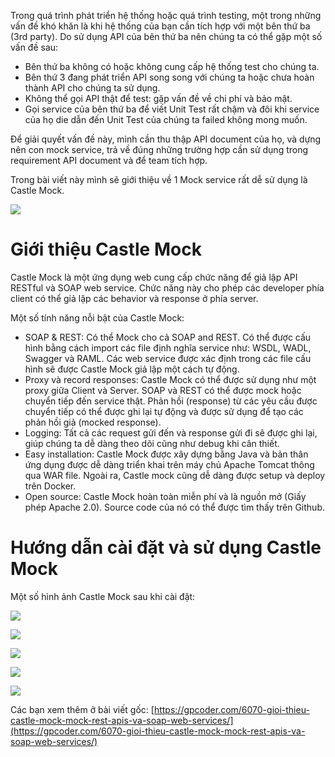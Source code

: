 Trong quá trình phát triển hệ thống hoặc quá trình testing, một trong những vấn đề khó khăn là khi hệ thống của bạn cần tích hợp với một bên thứ ba (3rd party). Do sử dụng API của bên thứ ba nên chúng ta có thể gặp một số vấn đề sau:

+ Bên thứ ba không có hoặc không cung cấp hệ thống test cho chúng ta.
+ Bên thứ 3 đang phát triển API song song với chúng ta hoặc chưa hoàn thành API cho chúng ta sử dụng.
+ Không thể gọi API thật để test: gặp vấn đề về chi phí và bảo mật.
+ Gọi service của bên thứ ba để viết Unit Test rất chậm và đôi khi service của họ die dẫn đến Unit Test của chúng ta failed không mong muốn.

Để giải quyết vấn đề này, mình cần thu thập API document của họ, và dựng nên con mock service, trả về đúng những trường hợp cần sử dụng trong requirement API document và để team tích hợp.

Trong bài viết này mình sẽ giới thiệu về 1 Mock service rất dễ sử dụng là Castle Mock.

![](https://images.viblo.asia/69ff0ec2-5685-4d05-9a18-664780847133.png)

# Giới thiệu Castle Mock

Castle Mock là một ứng dụng web cung cấp chức năng để giả lập API RESTful và SOAP web service. Chức năng này cho phép các developer phía client có thể giả lập các behavior và response ở phía server.

Một số tính năng nỗi bật của Castle Mock:

* SOAP & REST: Có thể Mock cho cả SOAP and REST. Có thể được cấu hình bằng cách import các file định nghĩa service như: WSDL, WADL, Swagger và RAML. Các web service được xác định trong các file cấu hình sẽ được Castle Mock giả lập một cách tự động.
* Proxy và record responses: Castle Mock có thể được sử dụng như một proxy giữa Client và Server. SOAP và REST có thể được mock hoặc chuyển tiếp đến service thật. Phản hồi (response) từ các yêu cầu được chuyển tiếp có thể được ghi lại tự động và được sử dụng để tạo các phản hồi giả (mocked response).
* Logging: Tất cả các request gửi đến và response gửi đi sẽ được ghi lại, giúp chúng ta dễ dàng theo dõi cũng như debug khi cân thiết.
* Easy installation: Castle Mock được xây dựng bằng Java và bản thân ứng dụng được dễ dàng triển khai trên máy chủ Apache Tomcat thông qua WAR file. Ngoài ra, Castle mock cũng dễ dàng được setup và deploy trên Docker.
* Open source: Castle Mock hoàn toàn miễn phí và là nguồn mở (Giấy phép Apache 2.0). Source code của nó có thể được tìm thấy trên Github.

# Hướng dẫn cài đặt và sử dụng Castle Mock
Một số hình ảnh Castle Mock sau khi cài đặt:

![](https://images.viblo.asia/deb07b0b-cf46-4f37-bd51-d1aa349fa680.png)

![](https://images.viblo.asia/82712f19-38a4-4a24-b676-518a1567eeb1.png)

![](https://images.viblo.asia/0347b60f-607c-4747-a2c6-296a29e865de.png)

![](https://images.viblo.asia/3a525986-9e3d-4341-9d02-bdb57e5951b9.png)

![](https://images.viblo.asia/2d2861c0-64d4-4e42-9271-bdb27b47cf8f.png)

Các bạn xem thêm ở bài viết gốc: [https://gpcoder.com/6070-gioi-thieu-castle-mock-mock-rest-apis-va-soap-web-services/](https://gpcoder.com/6070-gioi-thieu-castle-mock-mock-rest-apis-va-soap-web-services/)